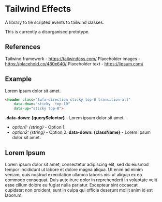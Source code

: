 # Tailwind Effects

A library to tie scripted events to tailwind classes.

This is currently a disorganised prototype.

## References

Tailwind framework - https://tailwindcss.com/
Placeholder images - https://placehold.co/480x640/
Placeholder text - https://lipsum.com/

## Example

Lorem ipsum dolor sit amet.

```html
<header class="twfx-direction sticky top-0 transition-all"
    data-down="sticky -top-10"
    data-up="sticky top-0">
```

**.data-down: {querySelector}** - Lorem ipsum dolor sit amet.
+ *option1: {string}* - Option 1.
+ *option2: {string}* - Option 2.
**data-down: {className}** - Lorem ipsum dolor sit amet.

## Lorem Ipsum

Lorem ipsum dolor sit amet, consectetur adipiscing elit, sed do eiusmod tempor incididunt ut labore et dolore magna aliqua. Ut enim ad minim veniam, quis nostrud exercitation ullamco laboris nisi ut aliquip ex ea commodo consequat. Duis aute irure dolor in reprehenderit in voluptate velit esse cillum dolore eu fugiat nulla pariatur. Excepteur sint occaecat cupidatat non proident, sunt in culpa qui officia deserunt mollit anim id est laborum.